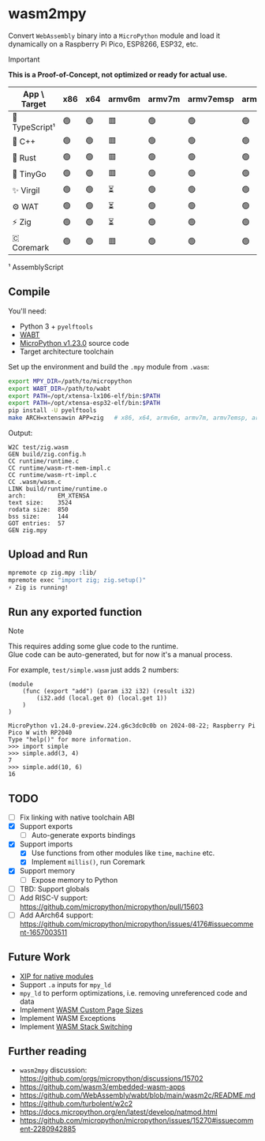 # wasm2mpy

Convert `WebAssembly` binary into a `MicroPython` module and load it dynamically on a Raspberry Pi Pico, ESP8266, ESP32, etc.

> [!IMPORTANT]
> **This is a Proof-of-Concept, not optimized or ready for actual use.**

| App \ Target      | x86   | x64   | armv6m  | armv7m | armv7emsp   | armv7emdp   | esp8266  | esp32      |
|-------------------|-------|-------|---------|--------|-------------|-------------|----------|------------|
| 🚀 TypeScript¹    | 🟢    | 🟢    | 🟥       | 🟢      | 🟢          | 🟢          | 🟥       | 🟢         |
| 🤩 C++            | 🟢    | 🟢    | 🟥       | 🟢      | 🟢          | 🟢          | 🟥       | 🟢         |
| 🦀 Rust           | 🟢    | 🟢    | 🟥       | 🟢      | 🟢          | 🟢          | 🟥       | ⏳         |
| 🤖 TinyGo         | 🟢    | 🟢    | 🟥       | 🟢      | 🟢          | 🟢          | 🟥       | 🟢         |
| ✨ Virgil         | 🟢    | 🟢    | ⏳       | 🟢      | 🟢          | 🟢          | 🟢       | 🟢         |
| ⚙ WAT            | 🟢    | 🟢    | ⏳       | 🟢      | 🟢          | 🟢          | 🟢       | 🟢         |
| ⚡ Zig            | 🟢    | 🟢    | ⏳       | 🟢      | 🟢          | 🟢          | 🟥       | 🟢         |
| 🇨 Coremark       | 🟢    | 🟢    | 🟥       | 🟢      | 🟢          | 🟢          | 🟥       | 🟢         |

¹ AssemblyScript

## Compile

You'll need:

- Python 3 + `pyelftools`
- [WABT](https://github.com/WebAssembly/wabt/releases/tag/1.0.36)
- [MicroPython v1.23.0](https://github.com/micropython/micropython) source code
- Target architecture toolchain

Set up the environment and build the `.mpy` module from `.wasm`:

```sh
export MPY_DIR=/path/to/micropython
export WABT_DIR=/path/to/wabt
export PATH=/opt/xtensa-lx106-elf/bin:$PATH
export PATH=/opt/xtensa-esp32-elf/bin:$PATH
pip install -U pyelftools
make ARCH=xtensawin APP=zig   # x86, x64, armv6m, armv7m, armv7emsp, armv7emdp, xtensa, xtensawin
```

Output:

```log
W2C test/zig.wasm
GEN build/zig.config.h
CC runtime/runtime.c
CC runtime/wasm-rt-mem-impl.c
CC runtime/wasm-rt-impl.c
CC .wasm/wasm.c
LINK build/runtime/runtime.o
arch:         EM_XTENSA
text size:    3524
rodata size:  850
bss size:     144
GOT entries:  57
GEN zig.mpy
```

## Upload and Run

```sh
mpremote cp zig.mpy :lib/
mpremote exec "import zig; zig.setup()"
⚡ Zig is running!
```

## Run any exported function

> [!NOTE]
> This requires adding some glue code to the runtime.  
> Glue code can be auto-generated, but for now it's a manual process.

For example, `test/simple.wasm` just adds 2 numbers:

```wat
(module
    (func (export "add") (param i32 i32) (result i32)
        (i32.add (local.get 0) (local.get 1))
    )
)
```

```log
MicroPython v1.24.0-preview.224.g6c3dc0c0b on 2024-08-22; Raspberry Pi Pico W with RP2040
Type "help()" for more information.
>>> import simple
>>> simple.add(3, 4)
7
>>> simple.add(10, 6)
16
```

## TODO

- [ ] Fix linking with native toolchain ABI
- [x] Support exports
  - [ ] Auto-generate exports bindings
- [x] Support imports
  - [x] Use functions from other modules like `time`, `machine` etc.
  - [x] Implement `millis()`, run Coremark
- [x] Support memory
  - [ ] Expose memory to Python
- [ ] TBD: Support globals
- [ ] Add RISC-V support: https://github.com/micropython/micropython/pull/15603
- [ ] Add AArch64 support: https://github.com/micropython/micropython/issues/4176#issuecomment-1657003511

## Future Work

- [XIP for native modules](https://github.com/orgs/micropython/discussions/12811#discussioncomment-7399671)
- Support `.a` inputs for `mpy_ld`
- `mpy_ld` to perform optimizations, i.e. removing unreferenced code and data
- Implement [WASM Custom Page Sizes](https://github.com/WebAssembly/custom-page-sizes/blob/main/proposals/custom-page-sizes/Overview.md)
- Implement WASM Exceptions 
- Implement [WASM Stack Switching](https://github.com/WebAssembly/stack-switching/blob/main/proposals/stack-switching/Explainer.md)

## Further reading

- `wasm2mpy` discussion: https://github.com/orgs/micropython/discussions/15702
- https://github.com/wasm3/embedded-wasm-apps
- https://github.com/WebAssembly/wabt/blob/main/wasm2c/README.md
- https://github.com/turbolent/w2c2
- https://docs.micropython.org/en/latest/develop/natmod.html
- https://github.com/micropython/micropython/issues/15270#issuecomment-2280942885
